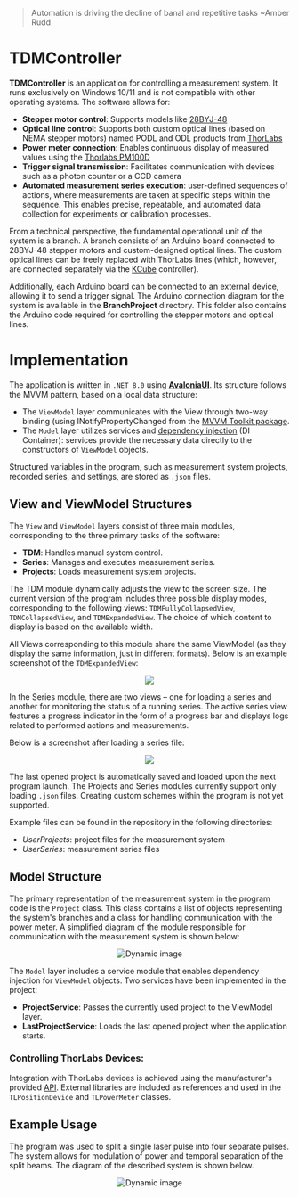 > Automation is driving the decline of banal and repetitive tasks ~Amber Rudd

# TDMController
**TDMController** is an application for controlling a measurement system. It runs exclusively on Windows 10/11 and is not compatible with other operating systems.
The software allows for:
+ **Stepper motor control**: Supports models like [28BYJ-48](https://botland.store/stepper-motors/12807-stepper-motor-28byj-48-5v-01a-003nm-with-uln2003-controller-5904422306410.html)
+ **Optical line control**: Supports both custom optical lines (based on NEMA stepper motors) named PODL and ODL products from [ThorLabs](https://www.thorlabs.com/thorproduct.cfm?partnumber=ODL300/M)
+ **Power meter connection**: Enables continuous display of measured values using the [Thorlabs PM100D](https://www.thorlabs.com/newgrouppage9.cfm?objectgroup_id=3341)
+ **Trigger signal transmission**: Facilitates communication with devices such as a photon counter or a CCD camera
+ **Automated measurement series execution**: user-defined sequences of actions, where measurements are taken at specific steps within the sequence. This enables precise, repeatable, and automated data collection for experiments or calibration processes.

From a technical perspective, the fundamental operational unit of the system is a branch. A branch consists of an Arduino board connected to 28BYJ-48 stepper motors and custom-designed optical lines. The custom optical lines can be freely replaced with ThorLabs lines (which, however, are connected separately via the [KCube](https://www.thorlabs.com/newgrouppage9.cfm?objectgroup_id=2424) controller).

Additionally, each Arduino board can be connected to an external device, allowing it to send a trigger signal.
The Arduino connection diagram for the system is available in the **BranchProject** directory. This folder also contains the Arduino code required for controlling the stepper motors and optical lines.

# Implementation
The application is written in `.NET 8.0` using [**AvaloniaUI**](https://avaloniaui.net/). Its structure follows the MVVM pattern, based on a local data structure:

+ The `ViewModel` layer communicates with the View through two-way binding (using INotifyPropertyChanged from the [MVVM Toolkit package](https://learn.microsoft.com/en-us/dotnet/communitytoolkit/mvvm/).
+ The `Model` layer utilizes services and [dependency injection](https://learn.microsoft.com/en-us/dotnet/core/extensions/dependency-injection) (DI Container): services provide the necessary data directly to the constructors of `ViewModel` objects.

Structured variables in the program, such as measurement system projects, recorded series, and settings, are stored as `.json` files.

## View and ViewModel Structures
The `View` and `ViewModel` layers consist of three main modules, corresponding to the three primary tasks of the software:
+ **TDM**: Handles manual system control.
+ **Series**: Manages and executes measurement series.
+ **Projects**: Loads measurement system projects.

The TDM module dynamically adjusts the view to the screen size. The current version of the program includes three possible display modes, corresponding to the following views: `TDMFullyCollapsedView`, `TDMCollapsedView`, and `TDMExpandedView`. The choice of which content to display is based on the available width.

All Views corresponding to this module share the same ViewModel (as they display the same information, just in different formats). Below is an example screenshot of the `TDMExpandedView`:
<center>
  <img src="https://github.com/user-attachments/assets/b5dc116b-8269-4216-aa37-3eb8958221a2">
</center>

In the Series module, there are two views – one for loading a series and another for monitoring the status of a running series. The active series view features a progress indicator in the form of a progress bar and displays logs related to performed actions and measurements.

Below is a screenshot after loading a series file:
<center>
  <img src="https://github.com/user-attachments/assets/882f0560-e559-48bc-8e3a-8dae08ddd89b">
</center>

The last opened project is automatically saved and loaded upon the next program launch. The Projects and Series modules currently support only loading `.json` files. Creating custom schemes within the program is not yet supported.

Example files can be found in the repository in the following directories:
+ _UserProjects_: project files for the measurement system
+ _UserSeries_: measurement series files

## Model Structure
The primary representation of the measurement system in the program code is the `Project` class. This class contains a list of objects representing the system's branches and a class for handling communication with the power meter.
A simplified diagram of the module responsible for communication with the measurement system is shown below:

<div align="center">
  <picture>
    <source srcset="https://github.com/user-attachments/assets/90915a32-e556-4c94-b7b8-c4fad3d6d74d" media="(prefers-color-scheme: light)">
    <source srcset="https://github.com/user-attachments/assets/99afb55e-3c3f-460b-ab09-9c206cebe35d" media="(prefers-color-scheme: dark)">
    <img src="https://github.com/user/repo/assets/123456789/light-mode-image.png" alt="Dynamic image">
  </picture>
</div>

The `Model` layer includes a service module that enables dependency injection for `ViewModel` objects. Two services have been implemented in the project:

+ **ProjectService**: Passes the currently used project to the ViewModel layer.
+ **LastProjectService**: Loads the last opened project when the application starts.

### Controlling ThorLabs Devices:
Integration with ThorLabs devices is achieved using the manufacturer's provided [API](https://www.thorlabs.com/). External libraries are included as references and used in the `TLPositionDevice` and `TLPowerMeter` classes.

## Example Usage
The program was used to split a single laser pulse into four separate pulses. The system allows for modulation of power and temporal separation of the split beams. The diagram of the described system is shown below.
<div align="center">
  <picture>
    <source srcset="https://github.com/user-attachments/assets/99e53958-966e-4d4e-bf6c-28aaa22a8b4f" media="(prefers-color-scheme: light)">
    <source srcset="https://github.com/user-attachments/assets/a2a2078b-971b-4989-b870-5e1403e9f4a0" media="(prefers-color-scheme: dark)">
    <img src="https://github.com/user/repo/assets/123456789/light-mode-image.png" alt="Dynamic image">
  </picture>
</div>
